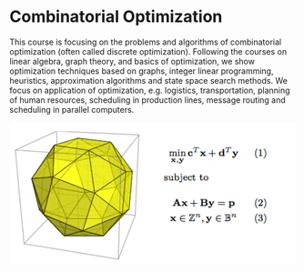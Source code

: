 # Combinatorial Optimization

This course is focusing on the problems and algorithms of combinatorial optimization (often called discrete optimization). Following the courses on linear algebra, graph theory, and basics of optimization, we show optimization techniques based on graphs, integer linear programming, heuristics, approximation algorithms and state space search methods. We focus on application of optimization, e.g. logistics, transportation, planning of human resources, scheduling in production lines, message routing and scheduling in parallel computers.

![Motivacni obrazek](assets/image1.png)